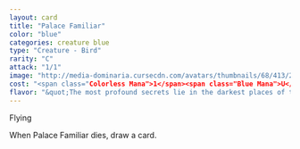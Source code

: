 ```yaml
---
layout: card
title: "Palace Familiar"
color: "blue"
categories: creature blue
type: "Creature - Bird"
rarity: "C"
attack: "1/1"
image: "http://media-dominaria.cursecdn.com/avatars/thumbnails/68/413/200/283/635618480776130370.png"
cost: "<span class="Colorless Mana">1</span><span class="Blue Mana">U</span>"
flavor: "&quot;The most profound secrets lie in the darkest places of the world. It can be prudent to make use of another set of eyes.&quot;"
---
```


Flying

When Palace Familiar dies, draw a card.
